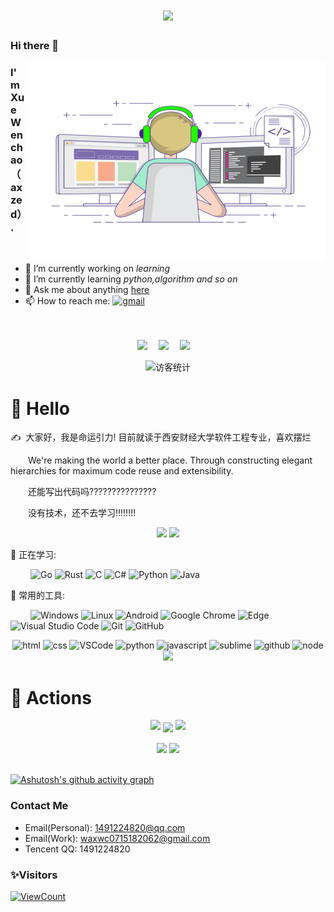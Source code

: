 <!-- 动态打字效果 -->
<h1 align="center">
  <a href="http://www.axzed.com/">
    <img src="https://readme-typing-svg.herokuapp.com/?lines=console.log(%22Hello%2C%20World!%22);懒狗今天commit了吗?&center=true&size=27">
  </a>
</h1>


### Hi there 👋
<img align="right" top='60' alt="GIF" src="https://raw.githubusercontent.com/devSouvik/devSouvik/master/gif3.gif" width="480" height="320"/>

### I'm Xue Wenchao（axzed） .

<br/>

-   🔭 I’m currently working on *learning*
-   🌱 I’m currently learning *python,algorithm and so on*
-   💬 Ask me about anything [here](https://github.com/axzed/Axzed/issues)
-   📫 How to reach me:
[![gmail](https://img.shields.io/badge/-waxwc149122482@gmail.com-c14438?style=flat-square&logo=Gmail&logoColor=white&link=mailto:waxwc149122482@gmail.com)](mailto:waxwc1491224820@gmail.com)

<br/>
<br/>

<!-- 个人资料徽标 -->
<div align="center">
  <a href="http://www.axzed.com/"><img src="https://img.shields.io/badge/website-%E4%B8%AA%E4%BA%BA%E7%BD%91%E7%AB%99-blue"></a>&emsp;
  <a href="https://space.bilibili.com/8241199/"><img src="https://img.shields.io/badge/bilibili-B%E7%AB%99-ff69b4"></a>&emsp;
  <a href="https://www.zhihu.com/people/wo-shi-zhao-xiao-meng/"><img src="https://img.shields.io/badge/zhihu-%E7%9F%A5%E4%B9%8E-blue"></a>&emsp;
 
  <!-- 访客数统计徽标 -->
  <img src="https://visitor-badge.glitch.me/badge?page_id=Axzed" alt="访客统计" /></div>

#  🙋 Hello

<p>✍️&nbsp;&nbsp;大家好，我是命运引力! 目前就读于西安财经大学软件工程专业，喜欢摆烂</p>
<p>&emsp;&emsp;We're making the world a better place. Through constructing elegant hierarchies for maximum code reuse and extensibility.</p>
<p>&emsp;&emsp;还能写出代码吗???????????????</p>
<p>&emsp;&emsp;没有技术，还不去学习!!!!!!!!</p>

<!-- 比较好的开源项目卡片 -->
<div align="center">
<a href="https://github.com/axzed/vex">
  <img src="https://github-readme-stats.vercel.app/api/pin/?username=Axzed&repo=vex&theme=dark&bg_color=0d1117&hide_border=true" /></a>
<a href="https://github.com/axzed/go-tools">
  <img src="https://github-readme-stats.vercel.app/api/pin/?username=Axzed&repo=go-tools&theme=dark&bg_color=0d1117&hide_border=true" /></a>
</div>

💪 正在学习: 

&emsp;&emsp;
![Go](https://img.shields.io/badge/Go-00ADD8?style=for-the-badge&logo=go&logoColor=white)
![Rust](https://img.shields.io/badge/Rust-000000?style=for-the-badge&logo=rust&logoColor=white)
![C](https://img.shields.io/badge/c-%2300599C.svg?style=flat-square&logo=c&logoColor=white)
![C#](https://img.shields.io/badge/c%23-%23239120.svg?style=flat-square&logo=c-sharp&logoColor=white)
![Python](https://img.shields.io/badge/-Python-pink?style=flat-square&logo=Python)
![Java](https://img.shields.io/badge/-java-yellow?style=flat-square&logo=java)

🧰 常用的工具:

&emsp;&emsp; 
![Windows](https://img.shields.io/badge/Windows-0078D6?style=flat-square&logo=windows&logoColor=white)
![Linux](https://img.shields.io/badge/Linux-FCC624?style=style=flat-square&logo=linux&logoColor=black)
![Android](https://img.shields.io/badge/Android-3DDC84?style=flat-square&logo=android&logoColor=white)
![Google Chrome](https://img.shields.io/badge/Chrome-4285F4?style=flat-square&logo=GoogleChrome&logoColor=white)
![Edge](https://img.shields.io/badge/Edge-0078D7?style=flat-square&logo=Microsoft-edge&logoColor=white)
![Visual Studio Code](https://img.shields.io/badge/-Visual%20Studio%20Code-007ACC?style=flat-square&logo=Visual%20Studio%20Code&logoColor=fff)
![Git](https://img.shields.io/badge/-Git-FCC624?style=flat-square&logo=git)
![GitHub](https://img.shields.io/badge/-GitHub-pink?style=flat-square&logo=github)

<!-- Gif -->
<div align="center">
  <img alt-"html" src="https://media.giphy.com/media/XAxylRMCdpbEWUAvr8/giphy.gif" width="100" title="html">
  <img alt="css" src="https://media.giphy.com/media/fsEaZldNC8A1PJ3mwp/giphy.gif" width="100" title="css">
  <img alt="VSCode" src="https://i.giphy.com/media/IdyAQJVN2kVPNUrojM/200.webp" width="100" title="vscode">
  <img alt="python" src="https://i.giphy.com/media/LMt9638dO8dftAjtco/200.webp" width="100" title="python">
  <img alt="javascript" src="https://media3.giphy.com/media/ln7z2eWriiQAllfVcn/200w.webp" width="100" title="javascript">
  <img alt="sublime" src="https://media.giphy.com/media/jnDKffgCfGYOp6cMTK/giphy.gif" width="100" title="sublime">
  <img alt="github" src="https://i.giphy.com/media/KzJkzjggfGN5Py6nkT/200.webp" width="100" title="github">
  <img alt="node" src="https://media.giphy.com/media/kdFc8fubgS31b8DsVu/giphy.gif" width="85" title="node">
</div>

<!-- just img -->
<div align="center"><img src="https://cdn.jsdelivr.net/gh/sun0225SUN/photos/images/202110311924844.png" /></div>

# 🚀 Actions
<div align="center">
  <img width="150" src="https://cdn.jsdelivr.net/gh/sun0225SUN/photos/images/202108300310676.png" />
  <img align="center" src="https://github-readme-streak-stats.herokuapp.com/?user=Axzed&theme=dark&hide_border=true" />
  <img width="150" src="https://cdn.jsdelivr.net/gh/sun0225SUN/photos/images/202108300312623.png" />
</div>
<br>

<!-- GitHub数据统计 -->
<div align="center">
  <img height="137px" src="https://github-readme-stats.vercel.app/api?username=Axzed&hide_title=true&hide_border=true&show_icons=trueline_height=21&text_color=000&icon_color=000&bg_color=0,ea6161,ffc64d,fffc4d,52fa5a&theme=colbalt" />
  <img height="137px" src="https://github-readme-stats.vercel.app/api/top-langs/?username=Axzed&hide_title=true&hide_border=true&layout=compact&langs_count=6&text_color=000&icon_color=fff&bg_color=0,52fa5a,4dfcff,c64dff&theme=colbalt" />
</div>
<br>

[![Ashutosh's github activity graph](https://activity-graph.herokuapp.com/graph?username=Axzed&theme=vue)](https://github.com/ashutosh00710/github-readme-activity-graph)

### Contact Me
- Email(Personal): 1491224820@qq.com
- Email(Work): waxwc0715182062@gmail.com
- Tencent QQ: 1491224820

### ✨Visitors
[![ViewCount](https://views.whatilearened.today/views/github/Axzed/ismlhbb.svg?cache=remove)](#)


